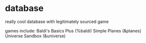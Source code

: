 # database
really cool database with legitimately sourced game

games include:
Baldi's Basics Plus (%baldi)
Simple Planes (&planes)
Universe Sandbox (&universe)
